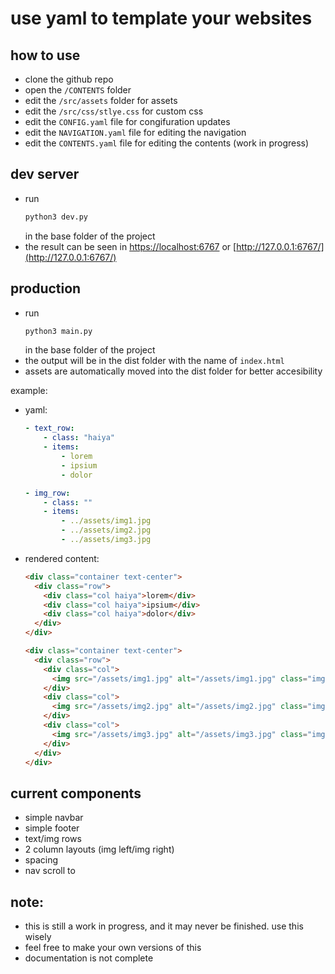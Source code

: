 # use yaml to template your websites

## how to use

- clone the github repo
- open the `/CONTENTS` folder
- edit the `/src/assets` folder for assets
- edit the `/src/css/stlye.css` for custom css
- edit the `CONFIG.yaml` file for congifuration updates
- edit the `NAVIGATION.yaml` file for editing the navigation
- edit the `CONTENTS.yaml` file for editing the contents (work in progress)

## dev server

- run
  ```bash
  python3 dev.py
  ```
  in the base folder of the project
- the result can be seen in [https://localhost:6767](https://localhost:6767) or [http://127.0.0.1:6767/](http://127.0.0.1:6767/)

## production

- run
  ```bash
  python3 main.py
  ```
  in the base folder of the project
- the output will be in the dist folder with the name of `index.html`
- assets are automatically moved into the dist folder for better accesibility

example:

- yaml:

  ```yaml
  - text_row:
      - class: "haiya"
      - items:
          - lorem
          - ipsium
          - dolor

  - img_row:
      - class: ""
      - items:
          - ../assets/img1.jpg
          - ../assets/img2.jpg
          - ../assets/img3.jpg
  ```

- rendered content:

  ```html
  <div class="container text-center">
    <div class="row">
      <div class="col haiya">lorem</div>
      <div class="col haiya">ipsium</div>
      <div class="col haiya">dolor</div>
    </div>
  </div>

  <div class="container text-center">
    <div class="row">
      <div class="col">
        <img src="/assets/img1.jpg" alt="/assets/img1.jpg" class="img-fluid" />
      </div>
      <div class="col">
        <img src="/assets/img2.jpg" alt="/assets/img2.jpg" class="img-fluid" />
      </div>
      <div class="col">
        <img src="/assets/img3.jpg" alt="/assets/img3.jpg" class="img-fluid" />
      </div>
    </div>
  </div>
  ```

## current components

- simple navbar
- simple footer
- text/img rows
- 2 column layouts (img left/img right)
- spacing
- nav scroll to

## note:

- this is still a work in progress, and it may never be finished. use this wisely
- feel free to make your own versions of this
- documentation is not complete
